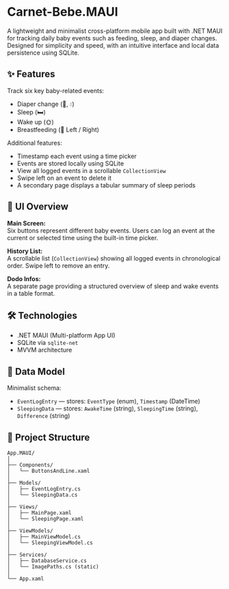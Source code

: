 # Carnet-Bebe.MAUI

A lightweight and minimalist cross-platform mobile app built with .NET MAUI for tracking daily baby events such as feeding, sleep, and diaper changes. Designed for simplicity and speed, with an intuitive interface and local data persistence using SQLite.

## ✨ Features

Track six key baby-related events:

- Diaper change (💩, 💧)
- Sleep (🛏️)
- Wake up (🌞)
- Breastfeeding (🤱 Left / Right)

Additional features:

- Timestamp each event using a time picker  
- Events are stored locally using SQLite  
- View all logged events in a scrollable `CollectionView`  
- Swipe left on an event to delete it  
- A secondary page displays a tabular summary of sleep periods  

## 📱 UI Overview

**Main Screen:**  
Six buttons represent different baby events. Users can log an event at the current or selected time using the built-in time picker.

**History List:**  
A scrollable list (`CollectionView`) showing all logged events in chronological order. Swipe left to remove an entry.

**Dodo Infos:**  
A separate page providing a structured overview of sleep and wake events in a table format.

## 🛠️ Technologies

- .NET MAUI (Multi-platform App UI)  
- SQLite via `sqlite-net`  
- MVVM architecture  

## 🧠 Data Model

Minimalist schema:

- `EventLogEntry` — stores: `EventType` (enum), `Timestamp` (DateTime)  
- `SleepingData` — stores: `AwakeTime` (string), `SleepingTime` (string), `Difference` (string)  

## 📂 Project Structure

```plaintext
App.MAUI/
│
├── Components/
│   └── ButtonsAndLine.xaml
│
├── Models/
│   ├── EventLogEntry.cs
│   └── SleepingData.cs
│
├── Views/
│   ├── MainPage.xaml
│   └── SleepingPage.xaml
│
├── ViewModels/
│   ├── MainViewModel.cs
│   └── SleepingViewModel.cs
│
├── Services/
│   ├── DatabaseService.cs
│   └── ImagePaths.cs (static)
│
└── App.xaml
